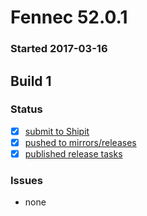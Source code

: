 # Fennec 52.0.1

### Started 2017-03-16

## Build 1

### Status
- [x] [submit to Shipit](https://wiki.mozilla.org/Release:Release_Automation_on_Mercurial:Starting_a_Release#Submit_to_Ship_It)
- [x] [pushed to mirrors/releases](https://wiki.mozilla.org/Release:Release_Automation_on_Mercurial:Updates#Push_to_mirrors)
- [x] [published release tasks](https://wiki.mozilla.org/Release:Release_Automation_on_Mercurial:Updates_through_Shipping#Post-release_tasks)

### Issues
- none


